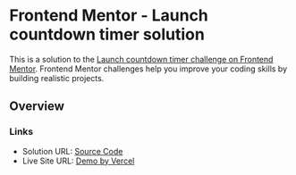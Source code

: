 # Frontend Mentor - Launch countdown timer solution

This is a solution to the [Launch countdown timer challenge on Frontend Mentor](https://www.frontendmentor.io/challenges/launch-countdown-timer-N0XkGfyz-). Frontend Mentor challenges help you improve your coding skills by building realistic projects. 

## Overview

### Links

- Solution URL: [Source Code](https://github.com/agustrinaldokurniawan/Launch-countdown-timer)
- Live Site URL: [Demo by Vercel](https://launch-countdown-timer-beta.vercel.app/)
